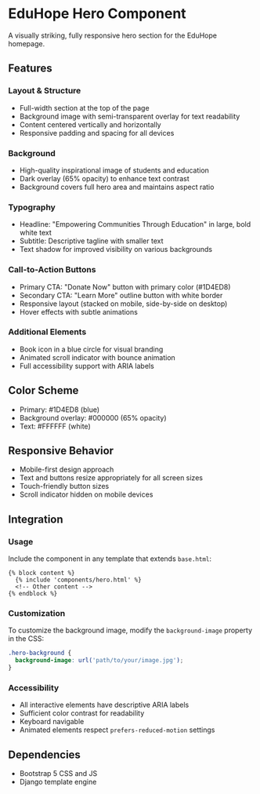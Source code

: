 # EduHope Hero Component

A visually striking, fully responsive hero section for the EduHope homepage.

## Features

### Layout & Structure
- Full-width section at the top of the page
- Background image with semi-transparent overlay for text readability
- Content centered vertically and horizontally
- Responsive padding and spacing for all devices

### Background
- High-quality inspirational image of students and education
- Dark overlay (65% opacity) to enhance text contrast
- Background covers full hero area and maintains aspect ratio

### Typography
- Headline: "Empowering Communities Through Education" in large, bold white text
- Subtitle: Descriptive tagline with smaller text
- Text shadow for improved visibility on various backgrounds

### Call-to-Action Buttons
- Primary CTA: "Donate Now" button with primary color (#1D4ED8)
- Secondary CTA: "Learn More" outline button with white border
- Responsive layout (stacked on mobile, side-by-side on desktop)
- Hover effects with subtle animations

### Additional Elements
- Book icon in a blue circle for visual branding
- Animated scroll indicator with bounce animation
- Full accessibility support with ARIA labels

## Color Scheme
- Primary: #1D4ED8 (blue)
- Background overlay: #000000 (65% opacity)
- Text: #FFFFFF (white)

## Responsive Behavior
- Mobile-first design approach
- Text and buttons resize appropriately for all screen sizes
- Touch-friendly button sizes
- Scroll indicator hidden on mobile devices

## Integration

### Usage
Include the component in any template that extends `base.html`:

```django
{% block content %}
  {% include 'components/hero.html' %}
  <!-- Other content -->
{% endblock %}
```

### Customization
To customize the background image, modify the `background-image` property in the CSS:

```css
.hero-background {
  background-image: url('path/to/your/image.jpg');
}
```

### Accessibility
- All interactive elements have descriptive ARIA labels
- Sufficient color contrast for readability
- Keyboard navigable
- Animated elements respect `prefers-reduced-motion` settings

## Dependencies
- Bootstrap 5 CSS and JS
- Django template engine